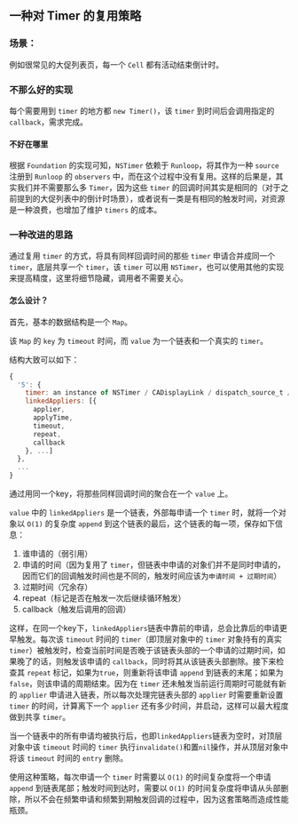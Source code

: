 ## 一种对 Timer 的复用策略

### 场景：

例如很常见的大促列表页，每一个 `Cell` 都有活动结束倒计时。

### 不那么好的实现

每个需要用到 `timer` 的地方都 `new Timer()`，该 `timer` 到时间后会调用指定的 `callback`，需求完成。

#### 不好在哪里

根据 `Foundation` 的实现可知，`NSTimer` 依赖于 `Runloop`，将其作为一种 `source` 注册到 `Runloop` 的 `observers` 中，而在这个过程中没有复用。这样的后果是，其实我们并不需要那么多 `Timer`，因为这些 `timer` 的回调时间其实是相同的（对于之前提到的大促列表中的倒计时场景），或者说有一类是有相同的触发时间，对资源是一种浪费，也增加了维护 `timers` 的成本。

### 一种改进的思路

通过复用 `timer` 的方式，将具有同样回调时间的那些 `timer` 申请合并成同一个 `timer`，底层共享一个 `timer`，该 `timer` 可以用 `NSTimer`，也可以使用其他的实现来提高精度，这里将细节隐藏，调用者不需要关心。

#### 怎么设计？

首先，基本的数据结构是一个 `Map`。

该 `Map` 的 `key` 为 `timeout` 时间，而 `value` 为一个链表和一个真实的 `timer`。

结构大致可以如下：

```javascript
{
  '5': {
    timer: an instance of NSTimer / CADisplayLink / dispatch_source_t / ... ,
    linkedAppliers: [{
      applier,
      applyTime,
      timeout,
      repeat,
      callback
    }, ...]
  },
  ...
}
```

通过用同一个key，将那些同样回调时间的聚合在一个 `value` 上。

`value` 中的 `linkedAppliers` 是一个链表，外部每申请一个 `timer` 时，就将一个对象以 `O(1)` 的复杂度 `append` 到这个链表的最后，这个链表的每一项，保存如下信息：

1. 谁申请的（弱引用）
2. 申请的时间（因为复用了 `timer`，但链表中申请的对象们并不是同时申请的，因而它们的回调触发时间也是不同的，触发时间应该为`申请时间 + 过期时间`）
3. 过期时间（冗余存）
4. repeat（标记是否在触发一次后继续循环触发）
5. callback（触发后调用的回调）

这样，在同一个key下，`linkedAppliers`链表中靠前的申请，总会比靠后的申请更早触发。每次该 `timeout` 时间的 `timer`（即顶层对象中的 `timer` 对象持有的真实 `timer`）被触发时，检查当前时间是否晚于该链表头部的一个申请的过期时间，如果晚了的话，则触发该申请的 `callback`，同时将其从该链表头部删除。接下来检查其 `repeat` 标记，如果为`true`，则重新将该申请 `append` 到链表的末尾；如果为`false`，则该申请的周期结束。因为在 `timer` 还未触发当前运行周期时可能就有新的 `applier` 申请进入链表，所以每次处理完链表头部的 `applier` 时需要重新设置 `timer` 的时间，计算离下一个 `applier` 还有多少时间，并启动，这样可以最大程度做到共享 `timer`。

当一个链表中的所有申请均被执行后，也即`linkedAppliers`链表为空时，对顶层对象中该 `timeout` 时间的 `timer` 执行`invalidate()`和置`nil`操作，并从顶层对象中将该 `timeout` 时间的 `entry` 删除。

使用这种策略，每次申请一个 `timer` 时需要以 `O(1)` 的时间复杂度将一个申请 `append` 到链表尾部；触发时间到达时，需要以 `O(1)` 的时间复杂度将申请从头部删除，所以不会在频繁申请和频繁到期触发回调的过程中，因为这套策略而造成性能瓶颈。
